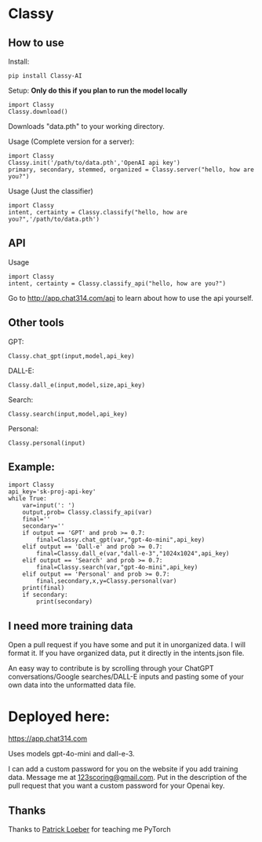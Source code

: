 # Classy
## How to use
Install: 
<pre><code>pip install Classy-AI</code></pre>
Setup: **Only do this if you plan to run the model locally**
<pre><code>import Classy
Classy.download()</code></pre>
Downloads "data.pth" to your working directory.


Usage (Complete version for a server):
<pre><code>import Classy
Classy.init('/path/to/data.pth','OpenAI api key')
primary, secondary, stemmed, organized = Classy.server("hello, how are you?")</code></pre>
Usage (Just the classifier)
<pre><code>import Classy
intent, certainty = Classy.classify("hello, how are you?",'/path/to/data.pth')</code></pre>

## API

Usage
<pre><code>import Classy
intent, certainty = Classy.classify_api("hello, how are you?")</code></pre>


Go to http://app.chat314.com/api to learn about how to use the api yourself.


## Other tools
GPT:<pre><code>Classy.chat_gpt(input,model,api_key)</code></pre>
DALL-E:<pre><code>Classy.dall_e(input,model,size,api_key)</code></pre>
Search:<pre><code>Classy.search(input,model,api_key)</code></pre>
Personal:<pre><code>Classy.personal(input)</code></pre>

## Example:
<pre><code>import Classy
api_key='sk-proj-api-key'
while True:
    var=input(': ')
    output,prob= Classy.classify_api(var)
    final=''
    secondary=''
    if output == 'GPT' and prob >= 0.7:
        final=Classy.chat_gpt(var,"gpt-4o-mini",api_key)
    elif output == 'Dall-e' and prob >= 0.7:
        final=Classy.dall_e(var,"dall-e-3","1024x1024",api_key)
    elif output == 'Search' and prob >= 0.7:
        final=Classy.search(var,"gpt-4o-mini",api_key)
    elif output == 'Personal' and prob >= 0.7:
        final,secondary,x,y=Classy.personal(var)
    print(final)
    if secondary:
        print(secondary)
</code></pre>

## I need more training data

Open a pull request if you have some and put it in unorganized data. I will format it. If you have organized data, put it directly in the intents.json file.

An easy way to contribute is by scrolling through your ChatGPT conversations/Google searches/DALL-E inputs and pasting some of your own data into the unformatted data file.
# Deployed here:
https://app.chat314.com

Uses models gpt-4o-mini and dall-e-3.

I can add a custom password for you on the website if you add training data. Message me at 123scoring@gmail.com. Put in the description of the pull request that you want a custom password for your Openai key. 


## Thanks
Thanks to [Patrick Loeber](https://github.com/patrickloeber) for teaching me PyTorch
